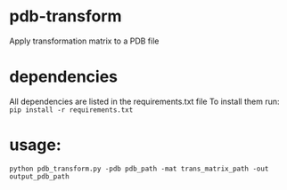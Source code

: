 # pdb-transform
Apply transformation matrix to a PDB file

# dependencies
All dependencies are listed in the requirements.txt file
To install them run:
`pip install -r requirements.txt`

# usage:
`python pdb_transform.py -pdb pdb_path -mat trans_matrix_path -out output_pdb_path`
